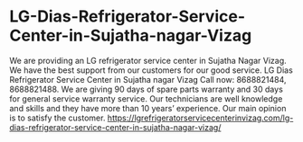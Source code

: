 # LG-Dias-Refrigerator-Service-Center-in-Sujatha-nagar-Vizag
We are providing an LG refrigerator service center in Sujatha Nagar Vizag. We have the best support from our customers for our good service. LG Dias Refrigerator Service Center in Sujatha nagar Vizag Call now: 8688821484, 8688821488. We are giving 90 days of spare parts warranty and 30 days for general service warranty service. Our technicians are well knowledge and skills and they have more than 10 years’ experience. Our main opinion is to satisfy the customer.   https://lgrefrigeratorservicecenterinvizag.com/lg-dias-refrigerator-service-center-in-sujatha-nagar-vizag/
